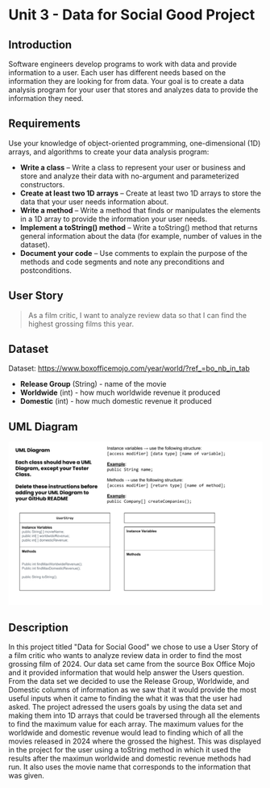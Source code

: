 # Unit 3 - Data for Social Good Project 

## Introduction 

Software engineers develop programs to work with data and provide information to a user. Each user has different needs based on the information they are looking for from data. Your goal is to create a data analysis program for your user that stores and analyzes data to provide the information they need. 

## Requirements 

Use your knowledge of object-oriented programming, one-dimensional (1D) arrays, and algorithms to create your data analysis program: 
- **Write a class** – Write a class to represent your user or business and store and analyze their data with no-argument and parameterized constructors. 
- **Create at least two 1D arrays** – Create at least two 1D arrays to store the data that your user needs information about. 
- **Write a method** – Write a method that finds or manipulates the elements in a 1D array to provide the information your user needs. 
- **Implement a toString() method** – Write a toString() method that returns general information about the data (for example, number of values in the dataset). 
- **Document your code** – Use comments to explain the purpose of the methods and code segments and note any preconditions and postconditions. 

## User Story 

> As a film critic,
> I want to analyze review data
> so that I can find the highest grossing films this year.

## Dataset 

Dataset: https://www.boxofficemojo.com/year/world/?ref_=bo_nb_in_tab 
- **Release Group** (String) - name of the movie
- **Worldwide** (int) - how much worldwide revenue it produced
- **Domestic** (int) - how much domestic revenue it produced 

## UML Diagram  

![alt text](<Copy of (Unit 3) UML Diagram.png>) 

## Description 

In this project titled "Data for Social Good" we chose to use a User Story of a film critic who wants to analyze review data in order to find the most grossing film of 2024. Our data set came from the source Box Office Mojo and it provided information that would help answer the Users question. From the data set we decided to use the Release Group, Worldwide, and Domestic columns of information as we saw that it would provide the most useful inputs when it came to finding the what it was that the user had asked. The project adressed the users goals by using the data set and making them into 1D arrays that could be traversed through all the elements to find the maximum value for each array. The maximum values for the worldwide and domestic revenue would lead to finding which of all the movies released in 2024 where the grossed the highest. This was displayed in the project for the user using a toString method in which it used the results after the maximun worldwide and domestic revenue methods had run. It also uses the movie name that corresponds to the information that was given. 

